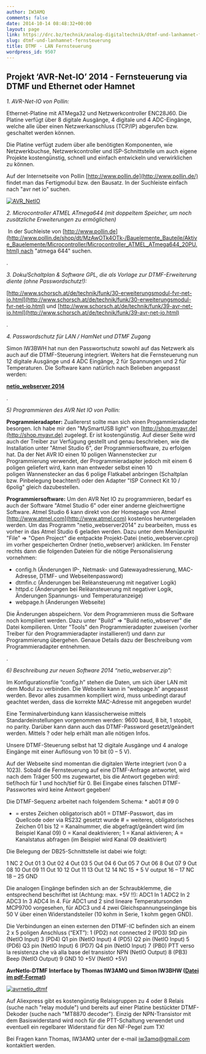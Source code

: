 ```yaml
---
author: IW3AMQ
comments: false
date: 2014-10-14 08:48:32+00:00
layout: page
link: https://drc.bz/technik/analog-digitaltechnik/dtmf-und-lanhamnet-fernsteuerung/
slug: dtmf-und-lanhamnet-fernsteuerung
title: DTMF - LAN Fernsteuerung
wordpress_id: 9507
---
```


## Projekt ‘AVR-Net-IO’ 2014 - Fernsteuerung via DTMF und Ethernet oder Hamnet


_1. AVR-Net-IO von Pollin:_


Ethernet-Platine mit ATMega32 und Netzwerkcontroller ENC28J60. Die Platine verfügt über 8 digitale Ausgänge, 4 digitale und 4 ADC-Eingänge, welche alle über einen Netzwerkanschluss (TCP/IP) abgerufen bzw. geschaltet werden können.




Die Platine verfügt zudem über alle benötigten Komponenten, wie Netzwerkbuchse, Netzwerkcontroller und ISP-Schnittstelle um auch eigene Projekte kostengünstig, schnell und einfach entwickeln und verwirklichen zu können.




Auf der Internetseite von Pollin [http://www.pollin.de](http://www.pollin.de/) findet man das Fertigmodul bzw. den Bausatz. In der Suchleiste einfach nach "avr net io" suchen.




[![AVR_NetIO](https://drc.bz/wp-content/uploads/2014/10/AVR_NetIO.jpg)](https://drc.bz/wp-content/uploads/2014/10/AVR_NetIO.jpg)


_2. Microcontroller ATMEL ATmega644 (mit doppeltem Speicher, um noch zusätzliche Erweiterungen zu ermöglichen)_


 In der Suchleiste von [http://www.pollin.de](http://www.pollin.de/shop/dt/MzAwOTk4OTk-/Bauelemente_Bauteile/Aktive_Bauelemente/Microcontroller/Microcontroller_ATMEL_ATmega644_20PU.html) nach "atmega 644" suchen.




.


_3. Doku/Schaltplan & Software GPL, die als Vorlage zur DTMF-Erweiterung diente (ohne Passwordschutz!):_


[http://www.schorsch.at/de/technik/funk/30-erweiterungsmodul-fvr-net-io.html](http://www.schorsch.at/de/technik/funk/30-erweiterungsmodul-fvr-net-io.html) und [http://www.schorsch.at/de/technik/funk/39-avr-net-io.html](http://www.schorsch.at/de/technik/funk/39-avr-net-io.html)


.

_4. Passwordschutz für LAN / HamNet und DTMF Zugang_


Simon IW3BWH hat nun den Passwortschutz sowohl auf das Netzwerk als auch auf die DTMF-Steuerung integriert. Weiters hat die Fernsteuerung nun 12 digitale Ausgänge und 4 ADC Eingänge, 2 für Spannungen und 2 für Temperaturen. Die Software kann natürlich nach Belieben angepasst werden:




**[netio_webserver 2014](https://drc.bz/wp-content/uploads/2014/10/netio_webserver.zip)**




.


_5) Programmieren des AVR Net IO von Pollin:_


**Programmieradapter:** Zuallererst sollte man sich einen Progammieradapter besorgen. Ich habe mir den "MySmartUSB light" von [http://shop.myavr.de](http://shop.myavr.de) zugelegt. Er ist kostengünstig. Auf dieser Seite wird auch der Treiber zur Verfügung gestellt und genau beschrieben, wie die Installation unter "Atmel Studio 6", der Programmiersoftware, zu erfolgen hat. Da der Net AVR IO einen 10 poligen Wannenstecker zur Programmierung verwendet, der Programmieradapter jedoch mit einem 6 poligen geliefert wird, kann man entweder selbst einen 10 poligen Wannenstecker an das 6 polige Flatkabel anbringen (Schaltplan bzw. Pinbelegung beachten!) oder den Adapter "ISP Connect Kit 10 / 6polig" gleich dazubestellen.




**Programmiersoftware:** Um den AVR Net IO zu programmieren, bedarf es auch der Software "Atmel Studio 6" oder einer anderne gleichwertigne Software. Atmel Studio 6 kann direkt von der Homepage von Atmel [http://www.atmel.com](http://www.atmel.com) kostenlos heruntergeladen werden. Um das Programm "netio_webserver2014" zu bearbeiten, muss es vorher in das Atmel Studio 6 geladen werden. Dazu unter dem Menüpunkt "File" => "Open Project" die entpackte Projekt-Datei (netio_webserver.cproj) im vorher gespeicherten Ordner (netio_webserver) anklicken. Im Fenster rechts dann die folgenden Dateien für die nötige Personalisierung vornehmen:




- config.h (Änderungen IP-, Netmask- und Gatewayadressierung, MAC-Adresse, DTMF- und Webseitenpassword)
- dtmfin.c (Änderungen bei Relèansteuerung mit negativer Logik)
- httpd.c (Änderungen bei Relèansteuerung mit negativer Logik, Änderungen Spannungs- und Temperaturanzeige)
- webpage.h (Änderungen Webseite)




Die Änderungen abspeichern. Vor dem Programmieren muss die Software noch kompiliert werden. Dazu unter "Build" => "Build netio_wbserver" die Datei kompilieren. Unter "Tools" den Programmieradapter zuweisen (vorher Treiber für den Programmieradapter installieren!) und dann zur Programmierung übergehen. Genaue Details dazu der Beschreibung vom Programmieradapter entnehmen.




.


_6) Beschreibung zur neuen Software 2014 “netio_webserver.zip”:_


Im Konfigurationsfile “config.h” stehen die Daten, um sich über LAN mit dem Modul zu verbinden. Die Webseite kann in “webpage.h” angepasst werden. Bevor alles zusammen kompiliert wird, muss unbedingt darauf geachtet werden, dass die korrekte MAC-Adresse mit angegeben wurde!




Eine Terminalverbindung kann klassischerweise mittels Standardeinstellungen vorgenommen werden: 9600 baud, 8 bit, 1 stopbit, no parity. Darüber kann dann auch das DTMF-Password gesetzt/geändert werden. Mittels ? oder help erhält man alle nötigen Infos.




Unsere DTMF-Steuerung selbst hat 12 digitale Ausgänge und 4 analoge Eingänge mit einer Auflösung von 10 bit (0 – 5 V).




Auf der Webseite sind momentan die digitalen Werte integriert (von 0 a 1023). Sobald die Fernsteuerung auf eine DTMF-Anfrage antwortet, wird nach dem Träger 500 ms zugewartet, bis die Antwort gegeben wird: tief/hoch für 1 und hoch/tief für 0. Bei Eingabe eines falschen DTMF-Passwortes wird keine Antwort gegeben!




Die DTMF-Sequenz arbeitet nach folgendem Schema: * ab01 # 09 0




* = erstes Zeichen obligatorisch ab01 = DTMF-Passwort, das im Quellcode oder via RS232 gesetzt wurde # = weiteres, obligatorisches Zeichen 01 bis 12 = Kanalnummer, die abgefragt/geändert wird (im Beispiel Kanal 09) 0 = Kanal deaktivieren; 1 = Kanal aktivieren; A = Kanalstatus abfragen (im Beispiel wird Kanal 09 deaktiviert)




Die Belegung der DB25-Schnittstelle ist dabei wie folgt:




1 NC 2 Out 01 3 Out 02 4 Out 03 5 Out 04 6 Out 05 7 Out 06 8 Out 07 9 Out 08 10 Out 09 11 Out 10 12 Out 11 13 Out 12 14 NC 15 + 5 V output 16 – 17 NC 18 – 25 GND




Die analogen Eingänge befinden sich an der Schraubklemme, die entsprechend beschriftet ist (Achtung: max. +5V !!): ADC1 In 1 ADC2 In 2 ADC3 In 3 ADC4 In 4. Für ADC1 und 2 sind lineare Temperatursonden MCP9700 vorgesehen, für ADC3 und 4 zwei Gleichspannungseingänge bis 50 V über einen Widerstandsteiler (10 kohm in Serie, 1 kohm gegen GND).




Die Verbindungen an einen externen den DTMF-IC befinden sich an einem 2 x 5 poligen Anschluss (“EXT”): 1 (PD2) not connected 2 (PD3) StD pin (NetIO Input) 3 (PD4) Q1 pin (NetIO Input) 4 (PD5) Q2 pin (NetIO Input) 5 (PD6) Q3 pin (NetIO Input) 6 (PD7) Q4 pin (NetIO Input) 7 (PB0) PTT verso la resistenza che và alla base del transistor NPN (NetIO Output) 8 (PB3) Beep (NetIO Output) 9 GND 10 +5V (NetIO +5V)




**AvrNetIo-DTMF Interface by Thomas IW3AMQ und Simon IW3BHW ([Datei im pdf-Format](https://drc.bz/wp-content/uploads/2014/10/AvrNetIo-DTMF-Interface.pdf))**




[![avrnetio_dtmf](https://drc.bz/wp-content/uploads/2014/10/avrnetio_dtmf-300x208.jpg)](https://drc.bz/wp-content/uploads/2014/10/avrnetio_dtmf.jpg)




Auf Aliexpress gibt es kostengünstig Relaisgruppen zu 4 oder 8 Relais (suche nach "relay module") und bereits auf einer Platine bestückter DTMF-Dekoder (suche nach "MT8870 decoder"). Einzig der NPN-Transistor mit dem Basiswiderstand wird noch für die PTT-Schaltung verwendet und eventuell ein regelbarer Widerstand für den NF-Pegel zum TX!




Bei Fragen kann Thomas, IW3AMQ unter der e-mail [iw3amq@gmail.com](mailto:iw3amq@gmail.com) kontaktiert werden.

